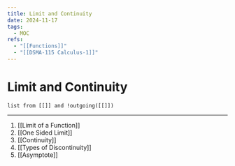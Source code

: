 ```yaml
---
title: Limit and Continuity
date: 2024-11-17
tags:
  - MOC
refs:
  - "[[Functions]]"
  - "[[DSMA-115 Calculus-1]]"
---
```

# Limit and Continuity

```dataview
list from [[]] and !outgoing([[]])
```
---

1. [[Limit of a Function]]
2. [[One Sided Limit]]
3. [[Continuity]]
4. [[Types of Discontinuity]]
5. [[Asymptote]]